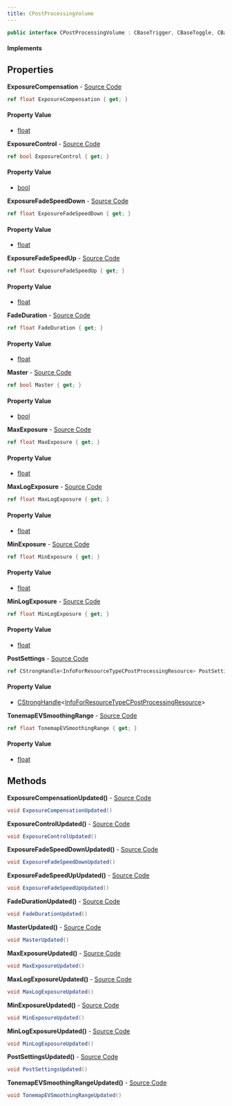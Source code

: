 ```yaml
---
title: CPostProcessingVolume
---
```


```csharp
public interface CPostProcessingVolume : CBaseTrigger, CBaseToggle, CBaseModelEntity, CBaseEntity, CEntityInstance, ISchemaClass<CEntityInstance>, ISchemaClass<CBaseEntity>, ISchemaClass<CBaseModelEntity>, ISchemaClass<CBaseToggle>, ISchemaClass<CBaseTrigger>, ISchemaClass<CPostProcessingVolume>, ISchemaField, ISchemaClass, INativeHandle
```

#### Implements

## Properties

**ExposureCompensation** - [Source Code](https://github.com/swiftly-solution/swiftlys2/blob/master/managed/src/SwiftlyS2.Generated/Schemas/Interfaces/CPostProcessingVolume.cs#L28)

```csharp
ref float ExposureCompensation { get; }
```

#### Property Value

- [float](https://learn.microsoft.com/dotnet/api/system.single)

**ExposureControl** - [Source Code](https://github.com/swiftly-solution/swiftlys2/blob/master/managed/src/SwiftlyS2.Generated/Schemas/Interfaces/CPostProcessingVolume.cs#L38)

```csharp
ref bool ExposureControl { get; }
```

#### Property Value

- [bool](https://learn.microsoft.com/dotnet/api/system.boolean)

**ExposureFadeSpeedDown** - [Source Code](https://github.com/swiftly-solution/swiftlys2/blob/master/managed/src/SwiftlyS2.Generated/Schemas/Interfaces/CPostProcessingVolume.cs#L32)

```csharp
ref float ExposureFadeSpeedDown { get; }
```

#### Property Value

- [float](https://learn.microsoft.com/dotnet/api/system.single)

**ExposureFadeSpeedUp** - [Source Code](https://github.com/swiftly-solution/swiftlys2/blob/master/managed/src/SwiftlyS2.Generated/Schemas/Interfaces/CPostProcessingVolume.cs#L30)

```csharp
ref float ExposureFadeSpeedUp { get; }
```

#### Property Value

- [float](https://learn.microsoft.com/dotnet/api/system.single)

**FadeDuration** - [Source Code](https://github.com/swiftly-solution/swiftlys2/blob/master/managed/src/SwiftlyS2.Generated/Schemas/Interfaces/CPostProcessingVolume.cs#L18)

```csharp
ref float FadeDuration { get; }
```

#### Property Value

- [float](https://learn.microsoft.com/dotnet/api/system.single)

**Master** - [Source Code](https://github.com/swiftly-solution/swiftlys2/blob/master/managed/src/SwiftlyS2.Generated/Schemas/Interfaces/CPostProcessingVolume.cs#L36)

```csharp
ref bool Master { get; }
```

#### Property Value

- [bool](https://learn.microsoft.com/dotnet/api/system.boolean)

**MaxExposure** - [Source Code](https://github.com/swiftly-solution/swiftlys2/blob/master/managed/src/SwiftlyS2.Generated/Schemas/Interfaces/CPostProcessingVolume.cs#L26)

```csharp
ref float MaxExposure { get; }
```

#### Property Value

- [float](https://learn.microsoft.com/dotnet/api/system.single)

**MaxLogExposure** - [Source Code](https://github.com/swiftly-solution/swiftlys2/blob/master/managed/src/SwiftlyS2.Generated/Schemas/Interfaces/CPostProcessingVolume.cs#L22)

```csharp
ref float MaxLogExposure { get; }
```

#### Property Value

- [float](https://learn.microsoft.com/dotnet/api/system.single)

**MinExposure** - [Source Code](https://github.com/swiftly-solution/swiftlys2/blob/master/managed/src/SwiftlyS2.Generated/Schemas/Interfaces/CPostProcessingVolume.cs#L24)

```csharp
ref float MinExposure { get; }
```

#### Property Value

- [float](https://learn.microsoft.com/dotnet/api/system.single)

**MinLogExposure** - [Source Code](https://github.com/swiftly-solution/swiftlys2/blob/master/managed/src/SwiftlyS2.Generated/Schemas/Interfaces/CPostProcessingVolume.cs#L20)

```csharp
ref float MinLogExposure { get; }
```

#### Property Value

- [float](https://learn.microsoft.com/dotnet/api/system.single)

**PostSettings** - [Source Code](https://github.com/swiftly-solution/swiftlys2/blob/master/managed/src/SwiftlyS2.Generated/Schemas/Interfaces/CPostProcessingVolume.cs#L16)

```csharp
ref CStrongHandle<InfoForResourceTypeCPostProcessingResource> PostSettings { get; }
```

#### Property Value

- [CStrongHandle](/docs/api/shared/natives/cstronghandle-1)<[InfoForResourceTypeCPostProcessingResource](/docs/api/shared/schemadefinitions/infoforresourcetypecpostprocessingresource)>

**TonemapEVSmoothingRange** - [Source Code](https://github.com/swiftly-solution/swiftlys2/blob/master/managed/src/SwiftlyS2.Generated/Schemas/Interfaces/CPostProcessingVolume.cs#L34)

```csharp
ref float TonemapEVSmoothingRange { get; }
```

#### Property Value

- [float](https://learn.microsoft.com/dotnet/api/system.single)

## Methods

**ExposureCompensationUpdated()** - [Source Code](https://github.com/swiftly-solution/swiftlys2/blob/master/managed/src/SwiftlyS2.Generated/Schemas/Interfaces/CPostProcessingVolume.cs#L46)

```csharp
void ExposureCompensationUpdated()
```

**ExposureControlUpdated()** - [Source Code](https://github.com/swiftly-solution/swiftlys2/blob/master/managed/src/SwiftlyS2.Generated/Schemas/Interfaces/CPostProcessingVolume.cs#L51)

```csharp
void ExposureControlUpdated()
```

**ExposureFadeSpeedDownUpdated()** - [Source Code](https://github.com/swiftly-solution/swiftlys2/blob/master/managed/src/SwiftlyS2.Generated/Schemas/Interfaces/CPostProcessingVolume.cs#L48)

```csharp
void ExposureFadeSpeedDownUpdated()
```

**ExposureFadeSpeedUpUpdated()** - [Source Code](https://github.com/swiftly-solution/swiftlys2/blob/master/managed/src/SwiftlyS2.Generated/Schemas/Interfaces/CPostProcessingVolume.cs#L47)

```csharp
void ExposureFadeSpeedUpUpdated()
```

**FadeDurationUpdated()** - [Source Code](https://github.com/swiftly-solution/swiftlys2/blob/master/managed/src/SwiftlyS2.Generated/Schemas/Interfaces/CPostProcessingVolume.cs#L41)

```csharp
void FadeDurationUpdated()
```

**MasterUpdated()** - [Source Code](https://github.com/swiftly-solution/swiftlys2/blob/master/managed/src/SwiftlyS2.Generated/Schemas/Interfaces/CPostProcessingVolume.cs#L50)

```csharp
void MasterUpdated()
```

**MaxExposureUpdated()** - [Source Code](https://github.com/swiftly-solution/swiftlys2/blob/master/managed/src/SwiftlyS2.Generated/Schemas/Interfaces/CPostProcessingVolume.cs#L45)

```csharp
void MaxExposureUpdated()
```

**MaxLogExposureUpdated()** - [Source Code](https://github.com/swiftly-solution/swiftlys2/blob/master/managed/src/SwiftlyS2.Generated/Schemas/Interfaces/CPostProcessingVolume.cs#L43)

```csharp
void MaxLogExposureUpdated()
```

**MinExposureUpdated()** - [Source Code](https://github.com/swiftly-solution/swiftlys2/blob/master/managed/src/SwiftlyS2.Generated/Schemas/Interfaces/CPostProcessingVolume.cs#L44)

```csharp
void MinExposureUpdated()
```

**MinLogExposureUpdated()** - [Source Code](https://github.com/swiftly-solution/swiftlys2/blob/master/managed/src/SwiftlyS2.Generated/Schemas/Interfaces/CPostProcessingVolume.cs#L42)

```csharp
void MinLogExposureUpdated()
```

**PostSettingsUpdated()** - [Source Code](https://github.com/swiftly-solution/swiftlys2/blob/master/managed/src/SwiftlyS2.Generated/Schemas/Interfaces/CPostProcessingVolume.cs#L40)

```csharp
void PostSettingsUpdated()
```

**TonemapEVSmoothingRangeUpdated()** - [Source Code](https://github.com/swiftly-solution/swiftlys2/blob/master/managed/src/SwiftlyS2.Generated/Schemas/Interfaces/CPostProcessingVolume.cs#L49)

```csharp
void TonemapEVSmoothingRangeUpdated()
```

